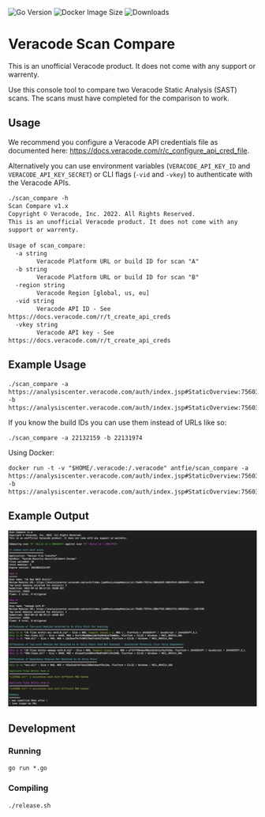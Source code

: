 ![Go Version](https://img.shields.io/github/go-mod/go-version/antfie/scan_compare)
![Docker Image Size](https://img.shields.io/docker/image-size/antfie/scan_compare/latest)
![Downloads](https://img.shields.io/github/downloads/antfie/scan_compare/total)

# Veracode Scan Compare

This is an unofficial Veracode product. It does not come with any support or warrenty.

Use this console tool to compare two Veracode Static Analysis (SAST) scans. The scans must have completed for the comparison to work.

## Usage

We recommend you configure a Veracode API credentials file as documented here: https://docs.veracode.com/r/c_configure_api_cred_file.

Alternatively you can use environment variables (`VERACODE_API_KEY_ID` and `VERACODE_API_KEY_SECRET`) or CLI flags (`-vid` and `-vkey`) to authenticate with the Veracode APIs.

```
./scan_compare -h
Scan Compare v1.x
Copyright © Veracode, Inc. 2022. All Rights Reserved.
This is an unofficial Veracode product. It does not come with any support or warrenty.

Usage of scan_compare:
  -a string
        Veracode Platform URL or build ID for scan "A"
  -b string
        Veracode Platform URL or build ID for scan "B"
  -region string
        Veracode Region [global, us, eu]
  -vid string
        Veracode API ID - See https://docs.veracode.com/r/t_create_api_creds
  -vkey string
        Veracode API key - See https://docs.veracode.com/r/t_create_api_creds
```

## Example Usage

```
./scan_compare -a https://analysiscenter.veracode.com/auth/index.jsp#StaticOverview:75603:793744:22132159:22103486:22119136::::5000002 -b https://analysiscenter.veracode.com/auth/index.jsp#StaticOverview:75603:793744:22131974:22103301:22118951::::4999988
```

If you know the build IDs you can use them instead of URLs like so:

```
./scan_compare -a 22132159 -b 22131974
```

Using Docker:

```
docker run -t -v "$HOME/.veracode:/.veracode" antfie/scan_compare -a https://analysiscenter.veracode.com/auth/index.jsp#StaticOverview:75603:793744:22132159:22103486:22119136::::5000002 -b https://analysiscenter.veracode.com/auth/index.jsp#StaticOverview:75603:793744:22131974:22103301:22118951::::4999988
```

## Example Output

![Screenshot](./docs/images/screenshot.png)

## Development

### Running

```
go run *.go
```

### Compiling

```
./release.sh
```